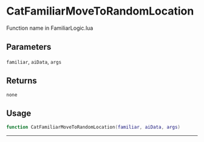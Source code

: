 # CatFamiliarMoveToRandomLocation
Function name in FamiliarLogic.lua
## Parameters
`familiar`, `aiData`, `args`
## Returns
`none`
## Usage
```lua
function CatFamiliarMoveToRandomLocation(familiar, aiData, args)
```
---
